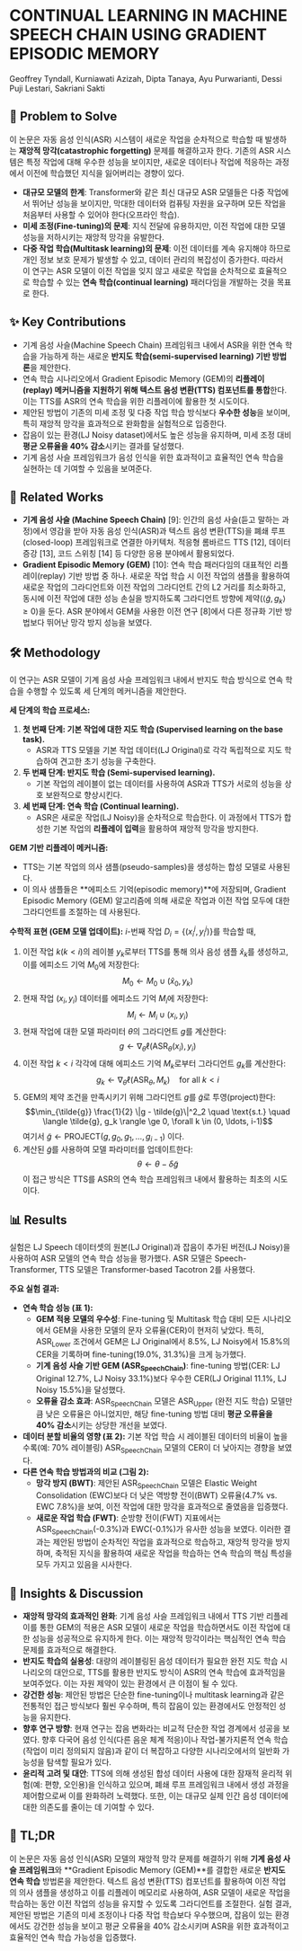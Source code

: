 # CONTINUAL LEARNING IN MACHINE SPEECH CHAIN USING GRADIENT EPISODIC MEMORY
Geoffrey Tyndall, Kurniawati Azizah, Dipta Tanaya, Ayu Purwarianti, Dessi Puji Lestari, Sakriani Sakti

## 🧩 Problem to Solve
이 논문은 자동 음성 인식(ASR) 시스템이 새로운 작업을 순차적으로 학습할 때 발생하는 **재앙적 망각(catastrophic forgetting)** 문제를 해결하고자 한다. 기존의 ASR 시스템은 특정 작업에 대해 우수한 성능을 보이지만, 새로운 데이터나 작업에 적응하는 과정에서 이전에 학습했던 지식을 잃어버리는 경향이 있다.
*   **대규모 모델의 한계**: Transformer와 같은 최신 대규모 ASR 모델들은 다중 작업에서 뛰어난 성능을 보이지만, 막대한 데이터와 컴퓨팅 자원을 요구하며 모든 작업을 처음부터 사용할 수 있어야 한다(오프라인 학습).
*   **미세 조정(Fine-tuning)의 문제**: 지식 전달에 유용하지만, 이전 작업에 대한 모델 성능을 저하시키는 재앙적 망각을 유발한다.
*   **다중 작업 학습(Multitask learning)의 문제**: 이전 데이터를 계속 유지해야 하므로 개인 정보 보호 문제가 발생할 수 있고, 데이터 관리의 복잡성이 증가한다.
따라서 이 연구는 ASR 모델이 이전 작업을 잊지 않고 새로운 작업을 순차적으로 효율적으로 학습할 수 있는 **연속 학습(continual learning)** 패러다임을 개발하는 것을 목표로 한다.

## ✨ Key Contributions
*   기계 음성 사슬(Machine Speech Chain) 프레임워크 내에서 ASR을 위한 연속 학습을 가능하게 하는 새로운 **반지도 학습(semi-supervised learning) 기반 방법론**을 제안한다.
*   연속 학습 시나리오에서 Gradient Episodic Memory (GEM)의 **리플레이(replay) 메커니즘을 지원하기 위해 텍스트 음성 변환(TTS) 컴포넌트를 통합**한다. 이는 TTS를 ASR의 연속 학습을 위한 리플레이에 활용한 첫 시도이다.
*   제안된 방법이 기존의 미세 조정 및 다중 작업 학습 방식보다 **우수한 성능**을 보이며, 특히 재앙적 망각을 효과적으로 완화함을 실험적으로 입증한다.
*   잡음이 있는 환경(LJ Noisy dataset)에서도 높은 성능을 유지하며, 미세 조정 대비 **평균 오류율을 40% 감소**시키는 결과를 달성했다.
*   기계 음성 사슬 프레임워크가 음성 인식을 위한 효과적이고 효율적인 연속 학습을 실현하는 데 기여할 수 있음을 보여준다.

## 📎 Related Works
*   **기계 음성 사슬 (Machine Speech Chain)** [9]: 인간의 음성 사슬(듣고 말하는 과정)에서 영감을 받아 자동 음성 인식(ASR)과 텍스트 음성 변환(TTS)을 폐쇄 루프(closed-loop) 프레임워크로 연결한 아키텍처. 적응형 롬바르드 TTS [12], 데이터 증강 [13], 코드 스위칭 [14] 등 다양한 응용 분야에서 활용되었다.
*   **Gradient Episodic Memory (GEM)** [10]: 연속 학습 패러다임의 대표적인 리플레이(replay) 기반 방법 중 하나. 새로운 작업 학습 시 이전 작업의 샘플을 활용하여 새로운 작업의 그라디언트와 이전 작업의 그라디언트 간의 L2 거리를 최소화하고, 동시에 이전 작업에 대한 성능 손실을 방지하도록 그라디언트 방향에 제약($\langle \tilde{g}, g_k \rangle \ge 0$)을 둔다. ASR 분야에서 GEM을 사용한 이전 연구 [8]에서 다른 정규화 기반 방법보다 뛰어난 망각 방지 성능을 보였다.

## 🛠️ Methodology
이 연구는 ASR 모델이 기계 음성 사슬 프레임워크 내에서 반지도 학습 방식으로 연속 학습을 수행할 수 있도록 세 단계의 메커니즘을 제안한다.

**세 단계의 학습 프로세스:**
1.  **첫 번째 단계: 기본 작업에 대한 지도 학습 (Supervised learning on the base task).**
    *   ASR과 TTS 모델을 기본 작업 데이터(LJ Original)로 각각 독립적으로 지도 학습하여 견고한 초기 성능을 구축한다.
2.  **두 번째 단계: 반지도 학습 (Semi-supervised learning).**
    *   기본 작업의 레이블이 없는 데이터를 사용하여 ASR과 TTS가 서로의 성능을 상호 보완적으로 향상시킨다.
3.  **세 번째 단계: 연속 학습 (Continual learning).**
    *   ASR은 새로운 작업(LJ Noisy)을 순차적으로 학습한다. 이 과정에서 TTS가 합성한 기본 작업의 **리플레이 입력**을 활용하여 재앙적 망각을 방지한다.

**GEM 기반 리플레이 메커니즘:**
*   TTS는 기본 작업의 의사 샘플(pseudo-samples)을 생성하는 합성 모델로 사용된다.
*   이 의사 샘플들은 **에피소드 기억(episodic memory)**에 저장되며, Gradient Episodic Memory (GEM) 알고리즘에 의해 새로운 작업과 이전 작업 모두에 대한 그라디언트를 조절하는 데 사용된다.

**수학적 표현 (GEM 모델 업데이트):**
$i$-번째 작업 $D_i = \{(x_i^j, y_i^j)\}$를 학습할 때,
1.  이전 작업 $k$($k<i$)의 레이블 $y_k$로부터 TTS를 통해 의사 음성 샘플 $\hat{x}_k$를 생성하고, 이를 에피소드 기억 $M_0$에 저장한다:
    $$M_0 \leftarrow M_0 \cup (\hat{x}_0, y_k)$$
2.  현재 작업 $(x_i, y_i)$ 데이터를 에피소드 기억 $M_i$에 저장한다:
    $$M_i \leftarrow M_i \cup (x_i, y_i)$$
3.  현재 작업에 대한 모델 파라미터 $\theta$의 그라디언트 $g$를 계산한다:
    $$g \leftarrow \nabla_{\theta} \ell(\text{ASR}_{\theta}(x_i), y_i)$$
4.  이전 작업 $k < i$ 각각에 대해 에피소드 기억 $M_k$로부터 그라디언트 $g_k$를 계산한다:
    $$g_k \leftarrow \nabla_{\theta} \ell(\text{ASR}_{\theta}, M_k) \quad \text{for all } k < i$$
5.  GEM의 제약 조건을 만족시키기 위해 그라디언트 $g$를 $\tilde{g}$로 투영(project)한다:
    $$\min_{\tilde{g}} \frac{1}{2} \|g - \tilde{g}\|^2_2 \quad \text{s.t.} \quad \langle \tilde{g}, g_k \rangle \ge 0, \forall k \in (0, \ldots, i-1)$$
    여기서 $\tilde{g} \leftarrow \text{PROJECT}(g, g_0, g_1, \ldots, g_{i-1})$ 이다.
6.  계산된 $\tilde{g}$를 사용하여 모델 파라미터를 업데이트한다:
    $$\theta \leftarrow \theta - \delta \tilde{g}$$
이 접근 방식은 TTS를 ASR의 연속 학습 프레임워크 내에서 활용하는 최초의 시도이다.

## 📊 Results
실험은 LJ Speech 데이터셋의 원본(LJ Original)과 잡음이 추가된 버전(LJ Noisy)을 사용하여 ASR 모델의 연속 학습 성능을 평가했다. ASR 모델은 Speech-Transformer, TTS 모델은 Transformer-based Tacotron 2를 사용했다.

**주요 실험 결과:**
*   **연속 학습 성능 (표 1):**
    *   **GEM 적용 모델의 우수성**: Fine-tuning 및 Multitask 학습 대비 모든 시나리오에서 GEM을 사용한 모델의 문자 오류율(CER)이 현저히 낮았다. 특히, ASR$_{\text{Lower}}$ 조건에서 GEM은 LJ Original에서 8.5%, LJ Noisy에서 15.8%의 CER을 기록하며 fine-tuning(19.0%, 31.3%)을 크게 능가했다.
    *   **기계 음성 사슬 기반 GEM (ASR$_{\text{SpeechChain}}$)**: fine-tuning 방법(CER: LJ Original 12.7%, LJ Noisy 33.1%)보다 우수한 CER(LJ Original 11.1%, LJ Noisy 15.5%)을 달성했다.
    *   **오류율 감소 효과**: ASR$_{\text{SpeechChain}}$ 모델은 ASR$_{\text{Upper}}$ (완전 지도 학습) 모델만큼 낮은 오류율은 아니었지만, 해당 fine-tuning 방법 대비 **평균 오류율을 40% 감소**시키는 상당한 개선을 보였다.
*   **데이터 분할 비율의 영향 (표 2):** 기본 작업 학습 시 레이블된 데이터의 비율이 높을수록(예: 70% 레이블링) ASR$_{\text{SpeechChain}}$ 모델의 CER이 더 낮아지는 경향을 보였다.
*   **다른 연속 학습 방법과의 비교 (그림 2):**
    *   **망각 방지 (BWT)**: 제안된 ASR$_{\text{SpeechChain}}$ 모델은 Elastic Weight Consolidation (EWC)보다 더 낮은 역방향 전이(BWT) 오류율(4.7% vs. EWC 7.8%)을 보여, 이전 작업에 대한 망각을 효과적으로 줄였음을 입증했다.
    *   **새로운 작업 학습 (FWT)**: 순방향 전이(FWT) 지표에서는 ASR$_{\text{SpeechChain}}$(-0.3%)과 EWC(-0.1%)가 유사한 성능을 보였다.
이러한 결과는 제안된 방법이 순차적인 작업을 효과적으로 학습하고, 재앙적 망각을 방지하며, 축적된 지식을 활용하여 새로운 작업을 학습하는 연속 학습의 핵심 특성을 모두 가지고 있음을 시사한다.

## 🧠 Insights & Discussion
*   **재앙적 망각의 효과적인 완화**: 기계 음성 사슬 프레임워크 내에서 TTS 기반 리플레이를 통한 GEM의 적용은 ASR 모델이 새로운 작업을 학습하면서도 이전 작업에 대한 성능을 성공적으로 유지하게 한다. 이는 재앙적 망각이라는 핵심적인 연속 학습 문제를 효과적으로 해결한다.
*   **반지도 학습의 실용성**: 대량의 레이블링된 음성 데이터가 필요한 완전 지도 학습 시나리오의 대안으로, TTS를 활용한 반지도 방식이 ASR의 연속 학습에 효과적임을 보여주었다. 이는 자원 제약이 있는 환경에서 큰 이점이 될 수 있다.
*   **강건한 성능**: 제안된 방법은 단순한 fine-tuning이나 multitask learning과 같은 전통적인 접근 방식보다 훨씬 우수하며, 특히 잡음이 있는 환경에서도 안정적인 성능을 유지한다.
*   **향후 연구 방향**: 현재 연구는 잡음 변화라는 비교적 단순한 작업 경계에서 성공을 보였다. 향후 다국어 음성 인식(다른 음운 체계 적응)이나 작업-불가지론적 연속 학습(작업이 미리 정의되지 않음)과 같이 더 복잡하고 다양한 시나리오에서의 일반화 가능성을 탐색할 필요가 있다.
*   **윤리적 고려 및 대안**: TTS에 의해 생성된 합성 데이터 사용에 대한 잠재적 윤리적 위험(예: 편향, 오인용)을 인식하고 있으며, 폐쇄 루프 프레임워크 내에서 생성 과정을 제어함으로써 이를 완화하려 노력했다. 또한, 이는 대규모 실제 인간 음성 데이터에 대한 의존도를 줄이는 데 기여할 수 있다.

## 📌 TL;DR
이 논문은 자동 음성 인식(ASR) 모델의 재앙적 망각 문제를 해결하기 위해 **기계 음성 사슬 프레임워크**와 **Gradient Episodic Memory (GEM)**를 결합한 새로운 **반지도 연속 학습** 방법론을 제안한다. 텍스트 음성 변환(TTS) 컴포넌트를 활용하여 이전 작업의 의사 샘플을 생성하고 이를 리플레이 메모리로 사용하여, ASR 모델이 새로운 작업을 학습하는 동안 이전 작업의 성능을 유지할 수 있도록 그라디언트를 조절한다. 실험 결과, 제안된 방법은 기존의 미세 조정이나 다중 작업 학습보다 우수했으며, 잡음이 있는 환경에서도 강건한 성능을 보이고 평균 오류율을 40% 감소시키며 ASR을 위한 효과적이고 효율적인 연속 학습 가능성을 입증했다.